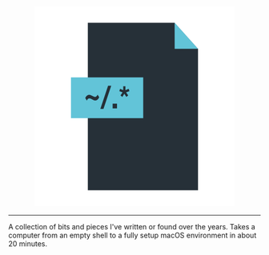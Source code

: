 <div align="center">

<img src="./assets/dotfiles.png" width=400 />

</div>

---

A collection of bits and pieces I've written or found over the years. Takes a computer from an empty shell to a fully setup macOS environment in about 20 minutes.

